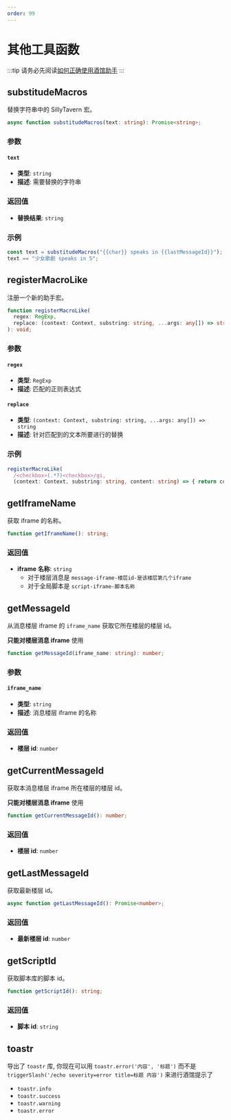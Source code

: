 ```yaml
---
order: 99
---
```


# 其他工具函数

:::tip
请务必先阅读[如何正确使用酒馆助手](/guide/基本用法/如何正确使用酒馆助手.md)
:::

<CustomTOC />

## substitudeMacros

替换字符串中的 SillyTavern 宏。

```typescript
async function substitudeMacros(text: string): Promise<string>;
```

### 参数

#### `text`

- **类型**: `string`
- **描述**: 需要替换的字符串

### 返回值

- **替换结果**: `string`

### 示例

```typescript
const text = substitudeMacros("{{char}} speaks in {{lastMessageId}}");
text == "少女歌剧 speaks in 5";
```

## registerMacroLike

注册一个新的助手宏。

```typescript
function registerMacroLike(
  regex: RegExp,
  replace: (context: Context, substring: string, ...args: any[]) => string,
): void;
```

### 参数

#### `regex`

- **类型**: `RegExp`
- **描述**: 匹配的正则表达式

#### `replace`

- **类型**: `(context: Context, substring: string, ...args: any[]) => string`
- **描述**: 针对匹配到的文本所要进行的替换

### 示例

```typescript
registerMacroLike(
  /<checkbox>(.*?)<checkbox>/gi,
  (context: Context, substring: string, content: string) => { return content; });
```

## getIframeName <Badge type="warning" text="🚫TavernHelper" />

获取 iframe 的名称。

```typescript
function getIframeName(): string;
```

### 返回值

- **iframe 名称**: `string`
  - 对于楼层消息是 `message-iframe-楼层id-是该楼层第几个iframe`
  - 对于全局脚本是 `script-iframe-脚本名称`

## getMessageId <Badge type="warning" text="🚫TavernHelper" />

从消息楼层 iframe 的 `iframe_name` 获取它所在楼层的楼层 id。

**只能对楼层消息 iframe** 使用

```typescript
function getMessageId(iframe_name: string): number;
```

### 参数

#### `iframe_name`

- **类型**: `string`
- **描述**: 消息楼层 iframe 的名称

### 返回值

- **楼层 id**: `number`

## getCurrentMessageId <Badge type="warning" text="🚫TavernHelper" />

获取本消息楼层 iframe 所在楼层的楼层 id。

**只能对楼层消息 iframe** 使用

```typescript
function getCurrentMessageId(): number;
```

### 返回值

- **楼层 id**: `number`

## getLastMessageId

获取最新楼层 id。

```typescript
async function getLastMessageId(): Promise<number>;
```

### 返回值

- **最新楼层 id**: `number`

## getScriptId <Badge type="warning" text="🚫TavernHelper" />

获取脚本库的脚本 id。

```typescript
function getScriptId(): string;
```

### 返回值

- **脚本 id**: `string`

## toastr

导出了 `toastr` 库, 你现在可以用 `toastr.error('内容', '标题')` 而不是 `triggerSlash('/echo severity=error title=标题 内容')` 来进行酒馆提示了

- `toastr.info`
- `toastr.success`
- `toastr.warning`
- `toastr.error`
